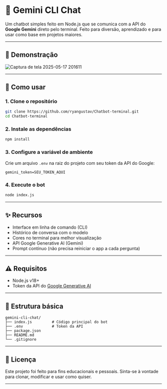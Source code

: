 # 🤖 Gemini CLI Chat

Um chatbot simples feito em Node.js que se comunica com a API do **Google Gemini** direto pelo terminal. Feito para diversão, aprendizado e para usar como base em projetos maiores.

---

## 📸 Demonstração

![Captura de tela 2025-05-17 201611](https://github.com/user-attachments/assets/c98edf75-7f66-4788-9934-dd179ff5ab93)

---

## 🚀 Como usar

### 1. Clone o repositório

```bash
git clone https://github.com/ryangustav/Chatbot-terminal.git
cd Chatbot-terminal
````

### 2. Instale as dependências

```bash
npm install
```

### 3. Configure a variável de ambiente

Crie um arquivo `.env` na raiz do projeto com seu token da API do Google:

```
gemini_token=SEU_TOKEN_AQUI
```

### 4. Execute o bot

```bash
node index.js
```

---

## ✨ Recursos

* Interface em linha de comando (CLI)
* Histórico de conversa com o modelo
* Cores no terminal para melhor visualização
* API Google Generative AI (Gemini)
* Prompt contínuo (não precisa reiniciar o app a cada pergunta)

---

## ⚠️ Requisitos

* Node.js v18+
* Token da API do [Google Generative AI](https://aistudio.google.com/apikey)

---

## 📂 Estrutura básica

```
gemini-cli-chat/
├── index.js         # Código principal do bot
├── .env             # Token da API
├── package.json
├── README.md
└── .gitignore
```

---

## 📝 Licença

Este projeto foi feito para fins educacionais e pessoais. Sinta-se à vontade para clonar, modificar e usar como quiser.

---
